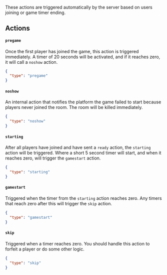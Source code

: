 These actions are triggered automatically by the server based on users joining or game timer ending.

## Actions

#### `pregame`

Once the first player has joined the game, this action is triggered immediately.  A timer of 20 seconds will be activated, and if it reaches zero, it will call a `noshow` action.
```json
{
  "type": "pregame"
}
```

#### `noshow`

An internal action that notifies the platform the game failed to start because players never joined the room.  The room will be killed immediately.
```json
{
  "type": "noshow"
}
```

#### `starting`

After all players have joined and have sent a `ready` action, the `starting` action will be triggered.  Where a short 5 second timer will start, and when it reaches zero, will trigger the `gamestart` action.
```json
{
  "type": "starting"
}
```

#### `gamestart`

Triggered when the timer from the `starting` action reaches zero.  Any timers that reach zero after this will trigger the `skip` action.
```json
{
  "type": "gamestart"
}
```

#### `skip`

Triggered when a timer reaches zero.  You should handle this action to forfeit a player or do some other logic.
```json
{
  "type": "skip"
}
```
